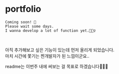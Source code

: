 # portfolio

```
Coming soon! 🥰 
Please wait some days. 
I wanna develop a lot of function yet.🧚🏻‍♀️
```
<br/>


아직 추가해보고 싶은 기능이 있는데 먼저 올리게 되었습니다. <br/>
마치 시간에 쫓기는 찐개발자가 된 느낌이군요..
<br/>

readme는 이번주 내에 써보는 걸 목표로 하겠습니다👻👻👻
